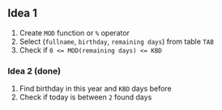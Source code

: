 ## Idea 1

1. Create `MOD` function or `%` operator
2. Select (`fullname`, `birthday`, `remaining days`) from table `TAB`
3. Check if `0 <= MOD(remaining days) <= KBD`

### Idea 2 (done)

1. Find birthday in this year and `KBD` days before
2. Check if today is between `2` found days